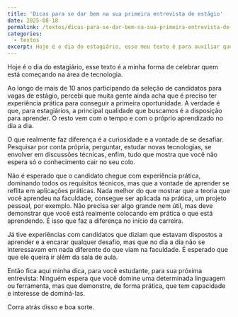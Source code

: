 ```yaml
---
title: 'Dicas para se dar bem na sua primeira entrevista de estágio'
date: 2025-08-18
permalink: /textos/dicas-para-se-dar-bem-na-sua-primeira-entrevista-de-estagio/
categories:
  - textos
excerpt: Hoje é o dia do estagiário, esse meu texto é para auxiliar quem esta procurando a sua primeira oportunidade para entrar no mercado de trabalho
---
```


Hoje é o dia do estagiário, esse texto é a minha forma de celebrar quem está começando na área de tecnologia. 

Ao longo de mais de 10 anos participando da seleção de candidatos para vagas de estágio, percebi que muita gente ainda acha que é preciso ter experiência prática para conseguir a primeira oportunidade. A verdade é que, para estagiários, a principal qualidade que buscamos é a disposição para aprender. O resto vem com o tempo e com o próprio aprendizado no dia a dia.

O que realmente faz diferença é a curiosidade e a vontade de se desafiar. Pesquisar por conta própria, perguntar, estudar novas tecnologias, se envolver em discussões técnicas, enfim, tudo que mostra que você não espera só o conhecimento cair no seu colo.

Não é esperado que o candidato chegue com experiência prática, dominando todos os requisitos técnicos, mas que a vontade de aprender se reflita em aplicações práticas. Nada melhor do que mostrar que a teoria que você aprendeu na faculdade, consegue ser aplicada na prática, um projeto pessoal, por exemplo. Não precisa ser algo grande nem útil, mas deve demonstrar que você está realmente colocando em prática o que está aprendendo. É isso que faz a diferença no início da carreira.

Já tive experiências com candidatos que diziam que estavam dispostos a aprender e a encarar qualquer desafio, mas que no dia a dia não se interessavam em nada diferente do que viam na faculdade. É esperado que que ele queira ir além da sala de aula.

Então fica aqui minha dica, para você estudante, para sua próxima entrevista: Ninguém espera que você domine uma determinada linguagem ou ferramenta, mas que demonstre, de forma prática, que tem capacidade e interesse de dominá-las.

Corra atrás disso e boa sorte. 